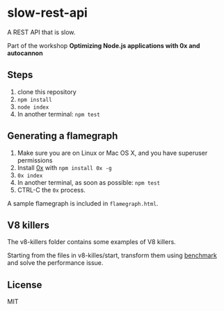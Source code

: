 # slow-rest-api

A REST API that is slow.

Part of the workshop __Optimizing Node.js applications with 0x and autocannon__

## Steps

1. clone this repository
2. `npm install`
3. `node index`
4. In another terminal: `npm test`

## Generating a flamegraph

1. Make sure you are on Linux or Mac OS X, and you have superuser
   permissions
2. Install [0x](http://npm.im/0x) with `npm install 0x -g`
3. `0x index`
4. In another terminal, as soon as possible: `npm test`
5. CTRL-C the `0x` process.

A sample flamegraph is included in `flamegraph.html`.

## V8 killers

The v8-killers folder contains some examples of V8 killers.

Starting from the files in v8-killes/start, transform them using
[benchmark](http://npm.im/benchmark) and solve the performance issue.

## License

MIT
